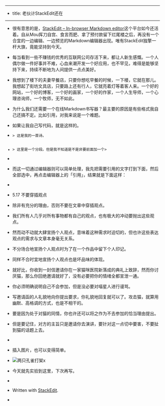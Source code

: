 - --
- title: 老伙计StackEdit还在
- --
- <p>很有意思的是，<a href="https://stackedit.io/">StackEdit – In-browser Markdown editor</a>这个平台如今还活着。自从Mou挥刀自宫、食言而肥、拿了预付款留下烂尾楼之后，再没有一个合宜的一边编辑、一边预览的Markdown编辑器出现。唯有StackEdit独擎一杆大旗，竟能坚持到今天。</p>
- <p>每当看到一些不赚钱的优秀的互联网公司存活下来，都让人新生感慨。一个人偶尔做一件好事并不难，心血来潮开发一个好应用，也不罕见，难得是能够坚持下来，持续不断地为人间提供一点点美好。</p>
- <p>我想到了楼下的夫妻早餐店，只要你想吃早餐的时候，一下楼，它就在那儿。我想起了街坊文具店，只要路上还有行人，它就亮着灯等着客人来。一个好的网站，一个好的博客，一个好的画家，一个好的作家，一个人生导师，一个心理咨询师，一个牧师，无不如此。</p>
- <p>为什么我们还需要一个在线Markdown书写器？最主要的原因是有些格式我自己还搞不定。比如引用，对我来说是一个难题。</p>
- <p>如果让我自己写代码，就是这样的。</p>
- <pre><code>&gt; 这是我的一首诗。
- &gt; 这里是一个分段。但是我不知道是不是非要前面加一个&gt;
- </code></pre>
- <p>而这一切通过编辑器则可以简单处理，我先把需要引用的文字打到下面，然后全部选中，再点击编辑器上的「引用」，结果就是下面这样：</p>
- <blockquote>
- <p>5.17 不要穿插观点</p>
- <p>除非有充分的理由，否则不要在文章中穿插观点。</p>
- <p>我们所有人几乎对所有事物都有自己的观点，也有极大的冲动要抛出这些观点。</p>
- <p>然而动不动就大肆宣扬个人观点，意味着这种需求时迫切的，但也许这些表达观点的需求与文章本身毫无关系。</p>
- <p>不分场合地宣扬个人观点时为了在一个作品中留下个人印记。</p>
- <p>同样不合时宜地宣扬个人观点也是坏品味的体现。</p>
- <p>就好比，你收到一封信邀请你在一家猫咪医院新落成的典礼上致辞，然而你讨厌猫，那么你回绝邀请就好了，没有必要把你的情绪全都宣泄一通。</p>
- <p>你必须明确说明自己不会参加，但是没必要对喵星人进行谩骂。</p>
- <p>写邀请函的人礼貌地向你提出要求，你礼貌地回复就可以了。攻击猫，就算用幽默、高格调的方式，也是不相干的。</p>
- <p>要是因为处于对猫的同情，你也许还可以将之作为不去参加的恰当理由提出。</p>
- <p>但是要记住，对方的主旨只是邀请你去演讲，要针对这一点切中要害，不要扯到猫的话题上去。</p>
- </blockquote>
- <p>插入图片，也可以变得简单。</p>
- <p><img src="https://i.loli.net/2020/04/16/HfPrVtCSUqX1vs6.jpg" alt="两只孔雀打架">x<br>
- 今天就先实验到这里，下次再写。</p>
- <blockquote>
- <p>Written with <a href="https://stackedit.io/">StackEdit</a>.</p>
- </blockquote>
